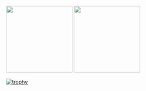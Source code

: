 <p align="left">
  <img height=180 src="https://github-readme-stats.vercel.app/api?username=JHSAND&theme=tokyonight&hide_border=true" />
  <img height=180 src="https://github-readme-stats.vercel.app/api/top-langs?username=JHSAND&layout=donut&langs_count=8&theme=tokyonight&hide_border=true&hide=css,html,hack,scss" />
</p>

[![trophy](https://github-profile-trophy.vercel.app/?username=JHSAND&theme=tokyonight&column=6&rank=SECRET,SSS,SS,S,AAA,AA,A&no-frame=true)](https://github.com/ryo-ma/github-profile-trophy)
